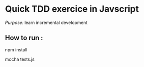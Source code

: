 # Quick TDD exercice in Javscript

*Purpose:* learn incremental development

## How to run :

npm install

mocha tests.js
